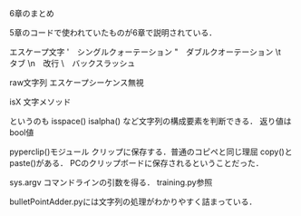 6章のまとめ

5章のコードで使われていたものが6章で説明されている．

エスケープ文字
\'　シングルクォーテーション
\"　ダブルクオーテーション
\t　タブ
\n　改行
\\　バックスラッシュ

raw文字列
エスケープシーケンス無視

isX 文字メソッド

というのも
isspace()
isalpha()
など文字列の構成要素を判断できる．
返り値はbool値

pyperclip()モジュール
クリップに保存する．普通のコピペと同じ理屈
copy()とpaste()がある．
PCのクリップボードに保存されるということだった．

sys.argv
コマンドラインの引数を得る．
training.py参照

bulletPointAdder.pyには文字列の処理がわかりやすく詰まっている．
